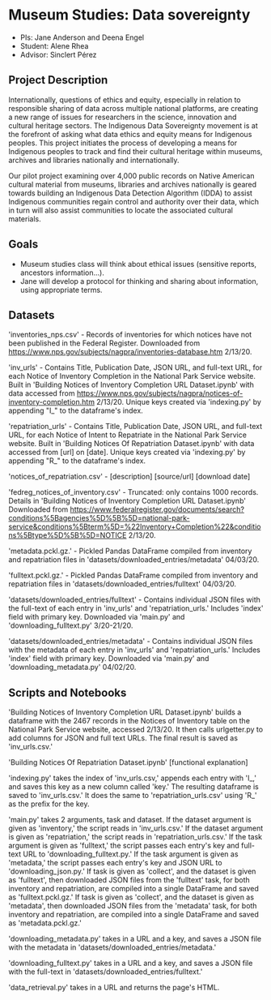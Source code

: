 # Museum Studies: Data sovereignty

- PIs: Jane Anderson and Deena Engel
- Student: Alene Rhea
- Advisor: Sinclert Pérez


## Project Description
Internationally, questions of ethics and equity, especially in relation to responsible sharing of data across multiple national platforms, are creating a new range of issues for researchers in the science, innovation and cultural heritage sectors. The Indigenous Data Sovereignty movement is at the forefront of asking what data ethics and equity means for Indigenous peoples. This project initiates the process of developing a means for Indigenous peoples to track and find their cultural heritage within museums, archives and libraries nationally and internationally.

Our pilot project examining over 4,000 public records on Native American cultural material from museums, libraries and archives nationally is geared towards building an Indigenous Data Detection Algorithm (IDDA) to assist Indigenous communities regain control and authority over their data, which in turn will also assist communities to locate the associated cultural materials.


## Goals
- Museum studies class will think about ethical issues (sensitive reports, ancestors information...).
- Jane will develop a protocol for thinking and sharing about information, using appropriate terms.


## Datasets
'inventories_nps.csv' - Records of inventories for which notices have not been published in the Federal Register. Downloaded from https://www.nps.gov/subjects/nagpra/inventories-database.htm 2/13/20.

'inv_urls' - Contains Title, Publication Date, JSON URL, and full-text URL, for each Notice of Inventory Completion in the National Park Service website. Built in 'Building Notices of Inventory Completion URL Dataset.ipynb' with data accessed from https://www.nps.gov/subjects/nagpra/notices-of-inventory-completion.htm 2/13/20. Unique keys created via 'indexing.py' by appending "I_" to the dataframe's index.

'repatriation_urls' - Contains Title, Publication Date, JSON URL, and full-text URL, for each Notice of Intent to Repatriate in the National Park Service website. Built in 'Building Notices Of Repatriation Dataset.ipynb' with data accessed from [url] on [date]. Unique keys created via 'indexing.py' by appending "R_" to the dataframe's index.

'notices_of_repatriation.csv' - [description] [source/url] [download date]

'fedreg_notices_of_inventory.csv' - Truncated: only contains 1000 records. Details in 'Building Notices of Inventory Completion URL Dataset.ipynb' Downloaded from https://www.federalregister.gov/documents/search?conditions%5Bagencies%5D%5B%5D=national-park-service&conditions%5Bterm%5D=%22Inventory+Completion%22&conditions%5Btype%5D%5B%5D=NOTICE 2/13/20.

'metadata.pckl.gz.' - Pickled Pandas DataFrame compiled from inventory and repatriation files in 'datasets/downloaded_entries/metadata' 04/03/20.

'fulltext.pckl.gz.' - Pickled Pandas DataFrame compiled from inventory and repatriation files in 'datasets/downloaded_entries/fulltext' 04/03/20.

'datasets/downloaded_entries/fulltext' - Contains individual JSON files with the full-text of each entry in 'inv_urls' and 'repatriation_urls.' Includes 'index' field with primary key. Downloaded via 'main.py' and 'downloading_fulltext.py' 3/20-21/20.

'datasets/downloaded_entries/metadata' - Contains individual JSON files with the metadata of each entry in 'inv_urls' and 'repatriation_urls.' Includes 'index' field with primary key. Downloaded via 'main.py' and 'downloading_metadata.py' 04/02/20.


## Scripts and Notebooks
'Building Notices of Inventory Completion URL Dataset.ipynb' builds a dataframe with the 2467 records in the Notices of Inventory table on the National Park Service website, accessed 2/13/20. It then calls urlgetter.py to add columns for JSON and full text URLs. The final result is saved as 'inv_urls.csv.'

'Building Notices Of Repatriation Dataset.ipynb' [functional explanation]

'indexing.py' takes the index of 'inv_urls.csv,' appends each entry with 'I_,' and saves this key as a new column called 'key.' The resulting dataframe is saved to 'inv_urls.csv.' It does the same to 'repatriation_urls.csv' using 'R_' as the prefix for the key.

'main.py' takes 2 arguments, task and dataset. If the dataset argument is given as 'inventory,' the script reads in 'inv_urls.csv.' If the dataset argument is given as 'repatriation,' the script reads in 'repatriation_urls.csv.' If the task argument is given as 'fulltext,' the script passes each entry's key and full-text URL to 'downloading_fulltext.py.' If the task argument is given as 'metadata,' the script passes each entry's key and JSON URL to 'downloading_json.py.' If task is given as 'collect', and the dataset is given as 'fulltext', then downloaded JSON files from the 'fulltext' task, for both inventory and repatriation, are compiled into a single DataFrame and saved as 'fulltext.pckl.gz.' If task is given as 'collect', and the dataset is given as 'metadata', then downloaded JSON files from the 'metadata' task, for both inventory and repatriation, are compiled into a single DataFrame and saved as 'metadata.pckl.gz.' 

'downloading_metadata.py' takes in a URL and a key, and saves a JSON file with the metadata in 'datasets/downloaded_entries/metadata.'

'downloading_fulltext.py' takes in a URL and a key, and saves a JSON file with the full-text in 'datasets/downloaded_entries/fulltext.'

'data_retrieval.py' takes in a URL and returns the page's HTML.